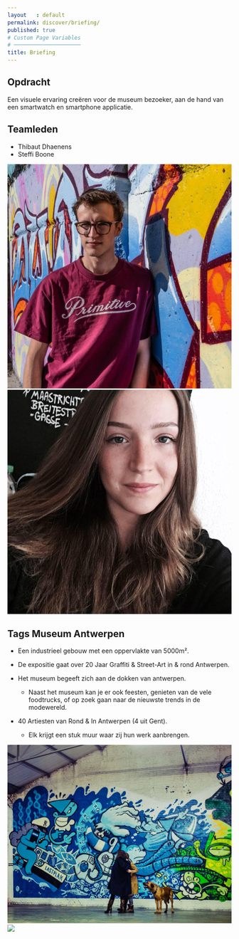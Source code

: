 ```yaml
---
layout   : default
permalink: discover/briefing/
published: true
# Custom Page Variables
# ─────────────────────
title: Briefing
---
```


Opdracht
--------
Een visuele ervaring creëren voor de museum bezoeker, aan de hand van een smartwatch en smartphone applicatie.



Teamleden
---------

 - Thibaut Dhaenens
 - Steffi Boone



<img src="../../assets/Images/30848532_10216410355040630_903861907627236590_o.jpg" class="rounded content col-3">
<img src="../../assets/Images/17760215_10212767703250254_1504643583277174030_n.jpg" class="content col-3">

Tags Museum Antwerpen
--------------


- Een industrieel gebouw met een oppervlakte van 5000m².
- De expositie gaat over 20 Jaar Graffiti & Street-Art in & rond Antwerpen.
- Het museum begeeft zich aan de dokken van antwerpen.
  * Naast het museum kan je er ook feesten, genieten van de vele foodtrucks, of op zoek gaan naar de nieuwste trends in de modewereld.

- 40 Artiesten van Rond & In Antwerpen (4 uit Gent).
  * Elk krijgt een stuk muur waar zij hun werk aanbrengen.



<img src="../../assets/Images/25329261948_bd24e9bf34_b.jpg" class="col-6">
<img src="..../assets/Images/05df4c73f570c3243a685c920fa35f7d-802x802.jpg" class="col-6">

